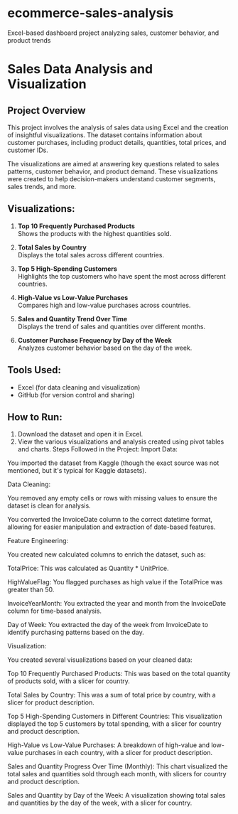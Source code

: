 # ecommerce-sales-analysis
Excel-based dashboard project analyzing sales, customer behavior, and product trends
# Sales Data Analysis and Visualization

## Project Overview
This project involves the analysis of sales data using Excel and the creation of insightful visualizations. The dataset contains information about customer purchases, including product details, quantities, total prices, and customer IDs.

The visualizations are aimed at answering key questions related to sales patterns, customer behavior, and product demand. These visualizations were created to help decision-makers understand customer segments, sales trends, and more.

## Visualizations:
1. **Top 10 Frequently Purchased Products**  
   Shows the products with the highest quantities sold.
   
2. **Total Sales by Country**  
   Displays the total sales across different countries.
   
3. **Top 5 High-Spending Customers**  
   Highlights the top customers who have spent the most across different countries.
   
4. **High-Value vs Low-Value Purchases**  
   Compares high and low-value purchases across countries.

5. **Sales and Quantity Trend Over Time**  
   Displays the trend of sales and quantities over different months.

6. **Customer Purchase Frequency by Day of the Week**  
   Analyzes customer behavior based on the day of the week.

## Tools Used:
- Excel (for data cleaning and visualization)
- GitHub (for version control and sharing)

## How to Run:
1. Download the dataset and open it in Excel.
2. View the various visualizations and analysis created using pivot tables and charts.
Steps Followed in the Project:
Import Data:

You imported the dataset from Kaggle (though the exact source was not mentioned, but it's typical for Kaggle datasets).

Data Cleaning:

You removed any empty cells or rows with missing values to ensure the dataset is clean for analysis.

You converted the InvoiceDate column to the correct datetime format, allowing for easier manipulation and extraction of date-based features.

Feature Engineering:

You created new calculated columns to enrich the dataset, such as:

TotalPrice: This was calculated as Quantity * UnitPrice.

HighValueFlag: You flagged purchases as high value if the TotalPrice was greater than 50.

InvoiceYearMonth: You extracted the year and month from the InvoiceDate column for time-based analysis.

Day of Week: You extracted the day of the week from InvoiceDate to identify purchasing patterns based on the day.

Visualization:

You created several visualizations based on your cleaned data:

Top 10 Frequently Purchased Products: This was based on the total quantity of products sold, with a slicer for country.

Total Sales by Country: This was a sum of total price by country, with a slicer for product description.

Top 5 High-Spending Customers in Different Countries: This visualization displayed the top 5 customers by total spending, with a slicer for country and product description.

High-Value vs Low-Value Purchases: A breakdown of high-value and low-value purchases in each country, with a slicer for product description.

Sales and Quantity Progress Over Time (Monthly): This chart visualized the total sales and quantities sold through each month, with slicers for country and product description.

Sales and Quantity by Day of the Week: A visualization showing total sales and quantities by the day of the week, with a slicer for country.
